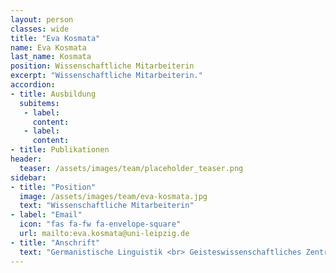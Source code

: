 ```yaml
---
layout: person
classes: wide
title: "Eva Kosmata"
name: Eva Kosmata
last_name: Kosmata
position: Wissenschaftliche Mitarbeiterin
excerpt: "Wissenschaftliche Mitarbeiterin."
accordion:
- title: Ausbildung
  subitems:
   - label:  
     content: 
   - label: 
     content: 
- title: Publikationen
header:
  teaser: /assets/images/team/placeholder_teaser.png
sidebar:
- title: "Position"
  image: /assets/images/team/eva-kosmata.jpg
  text: "Wissenschaftliche Mitarbeiterin"
- label: "Email"
  icon: "fas fa-fw fa-envelope-square"
  url: mailto:eva.kosmata@uni-leipzig.de
- title: "Anschrift"
  text: "Germanistische Linguistik <br> Geisteswissenschaftliches Zentrum <br> Beethovenstraße 15, 04107 Leipzig"
---
```


